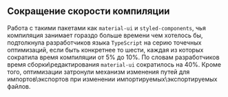 ## Сокращение скорости компиляции

Работа с такими пакетами как `material-ui` и `styled-components`, чья компиляция занимает гораздо больше времени чем хотелось бы, подтолкнула разработчиков языка `TypeScript` на серию точечных оптимизаций, если быть конкретнее то шести, каждая из которых сократила время компиляции от 5% до 10%. По словам разработчиков время сборки\редактирования `material-ui` сократилось на 40%. Кроме того, оптимизации затронули механизм изменения путей для импортов\экспортов при изменении импортируемых\экспортируемых файлов.
